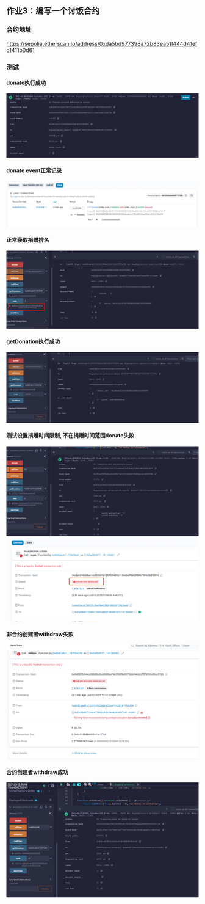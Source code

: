 ## 作业3：编写一个讨饭合约
### 合约地址
https://sepolia.etherscan.io/address/0xda5bd977398a72b83ea51f444d41efc1411b0d61
### 测试
#### donate执行成功
![](.pic/捐赠测试.png)
#### donate event正常记录
![](.pic/event记录.png)
#### 正常获取捐赠排名
![](.pic/rank查询.png)
#### getDonation执行成功
![](.pic/测试getDonation.png)
#### 测试设置捐赠时间限制, 不在捐赠时间范围donate失败
![](.pic/设置时间.png)
![](.pic/验证时间.png)
#### 非合约创建者withdraw失败
![](.pic/非合约owner%20withdraw失败.png)
#### 合约创建者withdraw成功
![](.pic/withdraw成功.png)